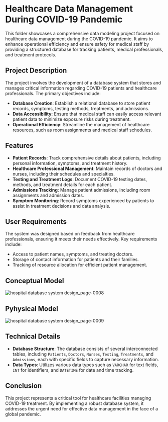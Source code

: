 # Healthcare Data Management During COVID-19 Pandemic

This folder showcases a comprehensive data modeling project focused on healthcare data management during the COVID-19 pandemic. It aims to enhance operational efficiency and ensure safety for medical staff by providing a structured database for tracking patients, medical professionals, and treatment protocols.

## Project Description

The project involves the development of a database system that stores and manages critical information regarding COVID-19 patients and healthcare professionals. The primary objectives include:

- **Database Creation**: Establish a relational database to store patient records, symptoms, testing methods, treatments, and admissions.
- **Data Accessibility**: Ensure that medical staff can easily access relevant patient data to minimize exposure risks during treatment.
- **Operational Efficiency**: Streamline the management of healthcare resources, such as room assignments and medical staff schedules.

## Features

- **Patient Records**: Track comprehensive details about patients, including personal information, symptoms, and treatment history.
- **Healthcare Professional Management**: Maintain records of doctors and nurses, including their schedules and specialties.
- **Testing and Treatment Logs**: Document COVID-19 testing dates, methods, and treatment details for each patient.
- **Admissions Tracking**: Manage patient admissions, including room assignments and admission dates.
- **Symptom Monitoring**: Record symptoms experienced by patients to assist in treatment decisions and data analysis.

## User Requirements

The system was designed based on feedback from healthcare professionals, ensuring it meets their needs effectively. Key requirements include:

- Access to patient names, symptoms, and treating doctors.
- Storage of contact information for patients and their families.
- Tracking of resource allocation for efficient patient management.

## Conceptual Model

![hospital database system design_page-0008](https://github.com/user-attachments/assets/46504e24-a967-4c3f-8084-2c64781aa514)


## Pyhysical Model

![hospital database system design_page-0009](https://github.com/user-attachments/assets/6e2b5502-8aca-454d-ba5e-0160e49e8f10)


## Technical Details

- **Database Structure**: The database consists of several interconnected tables, including `Patients`, `Doctors`, `Nurses`, `Testing`, `Treatments`, and `Admissions`, each with specific fields to capture necessary information.
- **Data Types**: Utilizes various data types such as `VARCHAR` for text fields, `INT` for identifiers, and `DATETIME` for date and time tracking.

## Conclusion

This project represents a critical tool for healthcare facilities managing COVID-19 treatment. By implementing a robust database system, it addresses the urgent need for effective data management in the face of a global pandemic.
